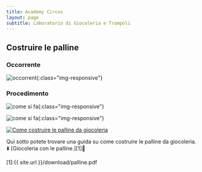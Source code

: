 ```yaml
---
title: Academy Circus
layout: page
subtitle: Laboratorio di Giocoleria e Trampoli
---
```


## Costruire le palline

### Occorrente

![occorrent](/uploads/occorrente.png){:class="img-responsive"}

### Procedimento

![come si fa](/uploads/come-01.png){:class="img-responsive"}

![come si fa](/uploads/come-02.png){:class="img-responsive"}


[![Come costruire le palline da giocoleria](/uploads/tutorial-palline.png)](https://www.youtube.com/watch?v=54uFbAGv4dU)

Qui sotto potete trovare una guida su come costruire le palline da giocoleria.
⬇️ [Giocoleria con le palline.][1]📄

[1]:{{ site.url }}/download/palline.pdf

